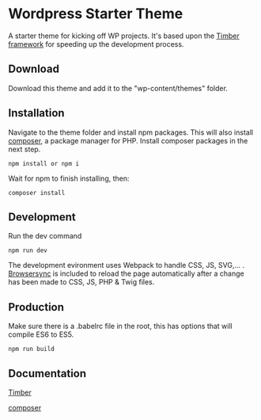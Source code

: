 # Wordpress Starter Theme
A starter theme for kicking off WP projects. It's based upon the [Timber framework](https://www.upstatement.com/timber/) for speeding up the development process.

## Download
Download this theme and add it to the "wp-content/themes" folder.

## Installation
Navigate to the theme folder and install npm packages. This will also install [composer](https://getcomposer.org/), a package manager for PHP. Install composer packages in the next step.
```
npm install or npm i
```
Wait for npm to finish installing, then:
```
composer install
```

## Development
Run the dev command
```
npm run dev
```
The development evironment uses Webpack to handle CSS, JS, SVG,... . [Browsersync](https://github.com/Browsersync/browser-sync) is included to reload the page automatically after a change has been made to CSS, JS, PHP & Twig files.

## Production
Make sure there is a .babelrc file in the root, this has options that will compile ES6 to ES5.
```
npm run build
```

## Documentation
[Timber](https://timber.github.io/docs/)

[composer](https://getcomposer.org/)

